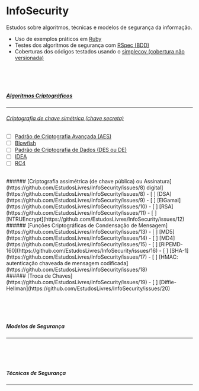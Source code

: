 # InfoSecurity
Estudos sobre algoritmos, técnicas e modelos de segurança da informação.<br> 
- Uso de exemplos práticos em [Ruby](https://www.ruby-lang.org/pt/)
- Testes dos algoritmos de segurança com [RSpec (BDD)](http://rspec.info/)
- Coberturas dos códigos testados usando o [simplecov (cobertura não versionada)](https://github.com/colszowka/simplecov)

<br><br><br>
##### [Algoritmos Criptográficos](https://github.com/EstudosLivres/InfoSecurity/issues/1)
--------------------------------

###### [Criptografia de chave simétrica (chave secreta)](https://github.com/EstudosLivres/InfoSecurity/issues/2)
  - [ ] [Padrão de Criptografia Avançada (AES)](https://github.com/EstudosLivres/InfoSecurity/issues/3)
  - [ ] [Blowfish](https://github.com/EstudosLivres/InfoSecurity/issues/4)
  - [ ] [Padrão de Criptografia de Dados (DES ou DE)](https://github.com/EstudosLivres/InfoSecurity/issues/5)
  - [ ] [IDEA](https://github.com/EstudosLivres/InfoSecurity/issues/6)
  - [ ] [RC4](https://github.com/EstudosLivres/InfoSecurity/issues/7)

<br>
###### [Criptografia assimétrica (de chave pública) ou Assinatura](https://github.com/EstudosLivres/InfoSecurity/issues/8) digital](https://github.com/EstudosLivres/InfoSecurity/issues/8)
  - [ ] [DSA](https://github.com/EstudosLivres/InfoSecurity/issues/9)
  - [ ] [ElGamal](https://github.com/EstudosLivres/InfoSecurity/issues/10)
  - [ ] [RSA](https://github.com/EstudosLivres/InfoSecurity/issues/11)
  - [ ] [NTRUEncrypt](https://github.com/EstudosLivres/InfoSecurity/issues/12)

<br>
###### [Funções Criptográficas de Condensação de Mensagem](https://github.com/EstudosLivres/InfoSecurity/issues/13)
  - [ ] [MD5](https://github.com/EstudosLivres/InfoSecurity/issues/14)
  - [ ] [MD4](https://github.com/EstudosLivres/InfoSecurity/issues/15)
  - [ ] [RIPEMD-160](https://github.com/EstudosLivres/InfoSecurity/issues/16)
  - [ ] [SHA-1](https://github.com/EstudosLivres/InfoSecurity/issues/17)
  - [ ] [HMAC: autenticação chaveada de mensagem codificada](https://github.com/EstudosLivres/InfoSecurity/issues/18)

<br>
###### [Troca de Chaves](https://github.com/EstudosLivres/InfoSecurity/issues/19)
  - [ ] [Diffie-Hellman](https://github.com/EstudosLivres/InfoSecurity/issues/20)

<br><br><br>
##### Modelos de Segurança
---------------------------


<br><br><br>
##### Técnicas de Segurança
----------------------------


